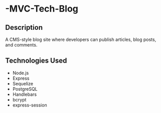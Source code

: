 # -MVC-Tech-Blog

## Description
A CMS-style blog site where developers can publish articles, blog posts, and comments.

## Technologies Used
- Node.js
- Express
- Sequelize
- PostgreSQL
- Handlebars
- bcrypt
- express-session


